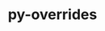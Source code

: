 ---
title: "py-overrides"
layout: cache
categories: [package, v0.22.1]
meta: {"versions": ["7.3.1"], "compilers": ["gcc@=11.1.0", "gcc@=11.4.0", "gcc@=9.4.0", "oneapi@=2024.0.0"], "oss": ["ubuntu20.04", "ubuntu22.04"], "platforms": ["linux"], "targets": ["neoverse_v1", "neoverse_v2", "ppc64le", "x86_64_v3"], "stacks": ["data-vis-sdk", "e4s", "e4s-neoverse-v2", "e4s-neoverse_v1", "e4s-oneapi", "e4s-power", "root"], "num_specs": 6, "num_specs_by_stack": {"e4s-power": 1, "root": 6, "data-vis-sdk": 1, "e4s-neoverse_v1": 1, "e4s-neoverse-v2": 1, "e4s": 1, "e4s-oneapi": 1}}
spec_details: [{"hash": "k27b2ep57n7yk7ewjrvjezoxco63k65h", "compiler": "gcc@=9.4.0", "versions": ["7.3.1"], "os": "ubuntu20.04", "platform": "linux", "target": "ppc64le", "variants": ["build_system=python_pip"], "stacks": ["e4s-power", "root"], "size": "-", "tarball": "https://binaries.spack.io/releases/v0.22.1/build_cache/linux-ubuntu20.04-ppc64le/gcc-9.4.0/py-overrides-7.3.1/linux-ubuntu20.04-ppc64le-gcc-9.4.0-py-overrides-7.3.1-k27b2ep57n7yk7ewjrvjezoxco63k65h.spack"}, {"hash": "7bwras6vw5ogxrikloojwpw26e4xitej", "compiler": "gcc@=11.1.0", "versions": ["7.3.1"], "os": "ubuntu20.04", "platform": "linux", "target": "x86_64_v3", "variants": ["build_system=python_pip"], "stacks": ["root", "data-vis-sdk"], "size": "-", "tarball": "https://binaries.spack.io/releases/v0.22.1/build_cache/linux-ubuntu20.04-x86_64_v3/gcc-11.1.0/py-overrides-7.3.1/linux-ubuntu20.04-x86_64_v3-gcc-11.1.0-py-overrides-7.3.1-7bwras6vw5ogxrikloojwpw26e4xitej.spack"}, {"hash": "llc7ogcqwdthqgzz5u7sbhhron4okbxg", "compiler": "gcc@=11.4.0", "versions": ["7.3.1"], "os": "ubuntu22.04", "platform": "linux", "target": "neoverse_v1", "variants": ["build_system=python_pip"], "stacks": ["e4s-neoverse_v1", "root"], "size": "-", "tarball": "https://binaries.spack.io/releases/v0.22.1/build_cache/linux-ubuntu22.04-neoverse_v1/gcc-11.4.0/py-overrides-7.3.1/linux-ubuntu22.04-neoverse_v1-gcc-11.4.0-py-overrides-7.3.1-llc7ogcqwdthqgzz5u7sbhhron4okbxg.spack"}, {"hash": "ctizx22cwdtcrj4saepp7q5jxoozxini", "compiler": "gcc@=11.4.0", "versions": ["7.3.1"], "os": "ubuntu22.04", "platform": "linux", "target": "neoverse_v2", "variants": ["build_system=python_pip"], "stacks": ["e4s-neoverse-v2", "root"], "size": "-", "tarball": "https://binaries.spack.io/releases/v0.22.1/build_cache/linux-ubuntu22.04-neoverse_v2/gcc-11.4.0/py-overrides-7.3.1/linux-ubuntu22.04-neoverse_v2-gcc-11.4.0-py-overrides-7.3.1-ctizx22cwdtcrj4saepp7q5jxoozxini.spack"}, {"hash": "l5e4leodkhmh7zmr4c5gti2zkkpjycvq", "compiler": "gcc@=11.4.0", "versions": ["7.3.1"], "os": "ubuntu22.04", "platform": "linux", "target": "x86_64_v3", "variants": ["build_system=python_pip"], "stacks": ["root", "e4s"], "size": "-", "tarball": "https://binaries.spack.io/releases/v0.22.1/build_cache/linux-ubuntu22.04-x86_64_v3/gcc-11.4.0/py-overrides-7.3.1/linux-ubuntu22.04-x86_64_v3-gcc-11.4.0-py-overrides-7.3.1-l5e4leodkhmh7zmr4c5gti2zkkpjycvq.spack"}, {"hash": "ytuxhrmvkhikqlgrgrx7d6wf4nlxijvc", "compiler": "oneapi@=2024.0.0", "versions": ["7.3.1"], "os": "ubuntu22.04", "platform": "linux", "target": "x86_64_v3", "variants": ["build_system=python_pip"], "stacks": ["root", "e4s-oneapi"], "size": "-", "tarball": "https://binaries.spack.io/releases/v0.22.1/build_cache/linux-ubuntu22.04-x86_64_v3/oneapi-2024.0.0/py-overrides-7.3.1/linux-ubuntu22.04-x86_64_v3-oneapi-2024.0.0-py-overrides-7.3.1-ytuxhrmvkhikqlgrgrx7d6wf4nlxijvc.spack"}]
---